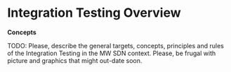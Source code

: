 # Integration Testing Overview

**Concepts**

TODO: Please, describe the general targets, concepts, principles and rules of the Integration Testing in the MW SDN context.
Please, be frugal with picture and graphics that might out-date soon.